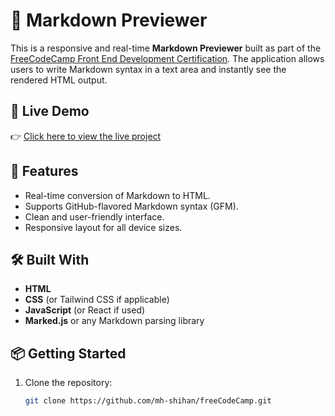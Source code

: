 # 📝 Markdown Previewer

This is a responsive and real-time **Markdown Previewer** built as part of the [FreeCodeCamp Front End Development Certification](https://www.freecodecamp.org/learn). The application allows users to write Markdown syntax in a text area and instantly see the rendered HTML output.

## 🔗 Live Demo

👉 [Click here to view the live project](https://codepen.io/Mahmudul-Hasan-Shihan/full/PwwJJRb) <!-- Replace with your actual link -->

## 🚀 Features

- Real-time conversion of Markdown to HTML.
- Supports GitHub-flavored Markdown syntax (GFM).
- Clean and user-friendly interface.
- Responsive layout for all device sizes.

## 🛠️ Built With

- **HTML**
- **CSS** (or Tailwind CSS if applicable)
- **JavaScript** (or React if used)
- **Marked.js** or any Markdown parsing library

## 📦 Getting Started

1. Clone the repository:
   ```bash
   git clone https://github.com/mh-shihan/freeCodeCamp.git
   ```
